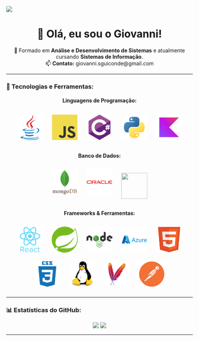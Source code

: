 <img src="https://github.com/user-attachments/assets/0d2c4575-abbc-4262-af20-88bae490b5f1" width="" height=""/>

<h1 align="center">👋 Olá, eu sou o Giovanni!</h1>

<p align="center">
  📘 Formado em <b>Análise e Desenvolvimento de Sistemas</b> e atualmente cursando <b>Sistemas de Informação</b>.
  <br>
  📫 <b>Contato:</b> giovanni.sguiconde@gmail.com
</p>

---

### 🚀 Tecnologias e Ferramentas:
<div align="center">

#### Linguagens de Programação:
  <img src="https://github.com/devicons/devicon/blob/master/icons/java/java-original.svg" width="70" height="70" style="margin: 10px;"/>
  <img src="https://github.com/devicons/devicon/blob/master/icons/javascript/javascript-original.svg" width="70" height="70" style="margin: 10px;"/>
  <img src="https://github.com/devicons/devicon/blob/master/icons/csharp/csharp-original.svg" width="70" height="70" style="margin: 10px;"/>
  <img src="https://github.com/devicons/devicon/blob/master/icons/python/python-original.svg" width="70" height="70" style="margin: 10px;"/>
  <img src="https://github.com/devicons/devicon/blob/master/icons/kotlin/kotlin-original.svg" width="70" height="70" style="margin: 10px;"/>

#### Banco de Dados:
  <img src="https://github.com/devicons/devicon/blob/master/icons/mongodb/mongodb-original-wordmark.svg" width="70" height="70" style="margin: 10px;"/>
  <img src="https://github.com/devicons/devicon/blob/master/icons/oracle/oracle-original.svg" width="70" height="70" style="margin: 10px;"/>
  <img src="https://dbdb.io/media/logos/h2-logo.svg" width="70" height="70" style="margin: 10px;"/>

#### Frameworks & Ferramentas:
  <img src="https://github.com/devicons/devicon/blob/master/icons/react/react-original-wordmark.svg" width="70" height="70" style="margin: 10px;"/>
  <img src="https://github.com/devicons/devicon/blob/master/icons/spring/spring-original.svg" width="70" height="70" style="margin: 10px;"/>
  <img src="https://github.com/devicons/devicon/blob/master/icons/nodejs/nodejs-original-wordmark.svg" width="70" height="70" style="margin: 10px;"/>
  <img src="https://github.com/devicons/devicon/blob/master/icons/azure/azure-original-wordmark.svg" width="70" height="70" style="margin: 10px;"/>
  <img src="https://github.com/devicons/devicon/blob/master/icons/html5/html5-original.svg" width="70" height="70" style="margin: 10px;"/>
  <img src="https://github.com/devicons/devicon/blob/master/icons/css3/css3-plain-wordmark.svg" width="70" height="70" style="margin: 10px;"/>
  <img src="https://github.com/devicons/devicon/blob/master/icons/linux/linux-original.svg" width="70" height="70" style="margin: 10px;"/>
  <img src="https://github.com/devicons/devicon/blob/master/icons/maven/maven-original.svg" width="70" height="70" style="margin: 10px;"/>
  <img src="https://github.com/devicons/devicon/blob/master/icons/postman/postman-original.svg" width="70" height="70" style="margin: 10px;"/>

</div>

---

### 📊 Estatísticas do GitHub:
<div align="center">
  <img src="https://github-readme-stats.vercel.app/api?username=GiovanniSguizzardi&theme=dark&show_icons=true&hide_border=true&count_private=true" width="450px"/>
  <img src="https://github-readme-stats.vercel.app/api/top-langs/?username=GiovanniSguizzardi&theme=dark&show_icons=true&hide_border=true&layout=compact" width="350px"/>
</div>

---
